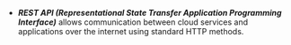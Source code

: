 - ***REST API (Representational State Transfer Application Programming Interface)*** allows communication between cloud services and applications over the internet using standard HTTP methods.
